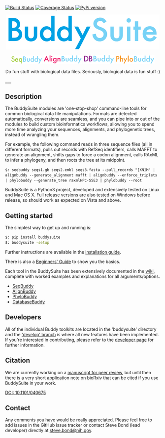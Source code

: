 [![Build Status](https://travis-ci.org/biologyguy/BuddySuite.svg?branch=master)](https://travis-ci.org/biologyguy/BuddySuite)
[![Coverage Status](https://img.shields.io/coveralls/biologyguy/BuddySuite/master.svg)](https://coveralls.io/github/biologyguy/BuddySuite?branch=master)
[![PyPi version](https://img.shields.io/pypi/v/buddysuite.svg)](https://pypi.python.org/pypi/buddysuite)
<p align="center"><a href="https://github.com/biologyguy/BuddySuite/wiki">
<img src="https://raw.githubusercontent.com/biologyguy/BuddySuite/master/buddysuite/images/BuddySuite-logo.gif" /></a></p>
<p align="center">
<a href="https://github.com/biologyguy/BuddySuite/wiki/SeqBuddy"><img src="https://raw.githubusercontent.com/biologyguy/BuddySuite/master/buddysuite/images/SeqBuddy-logo.gif" width=20%/></a>
<a href="https://github.com/biologyguy/BuddySuite/wiki/AlignBuddy"><img src="https://raw.githubusercontent.com/biologyguy/BuddySuite/master/buddysuite/images/AlignBuddy-logo.gif" width=25%/></a>
<a href="https://github.com/biologyguy/BuddySuite/wiki/DatabaseBuddy"><img src="https://raw.githubusercontent.com/biologyguy/BuddySuite/master/buddysuite/images/DBBuddy-logo.gif" width=20%/></a>
<a href="https://github.com/biologyguy/BuddySuite/wiki/PhyloBuddy"><img src="https://raw.githubusercontent.com/biologyguy/BuddySuite/master/buddysuite/images/PhyloBuddy-logo.gif" width=25%/></a>
</p>
<p align="center">Do fun stuff with biological data files. Seriously, biological data is fun stuff :)</p>
___

## Description
The BuddySuite modules are 'one-stop-shop' command-line tools for common biological data file
 manipulations. Formats are detected automatically, conversions are seamless, and you can pipe into
 or out of the modules to build custom bioinformatics workflows, allowing you to spend more time analyzing 
 your sequences, alignments, and phylogenetic trees, instead of wrangling them.

For example, the following command reads in three sequence files (all in different formats), pulls out records with RefSeq identifiers,
 calls MAFFT to generate an alignment, shifts gaps to force a codon alignment, calls RAxML to infer a phylogeny, and then roots
 the tree at its midpoint.
 
`$: ﻿seqbuddy seqs1.gb seqs2.embl seqs3.fasta --pull_records "[XN]M" | alignbuddy --generate_alignment mafft | alignbuddy --enforce_triplets | phylobuddy --generate_tree raxmlHPC-SSE3 | phylobuddy --root`

BuddySuite is a Python3 project, developed and extensively tested on Linux and Mac OS X. Full release versions
 are also tested on Windows before release, so should work as expected on Vista and above.

## Getting started
The simplest way to get up and running is:

```bash
$: pip install buddysuite 
$: buddysuite -setup
```

Further instructions are available in the [installation guide](https://github.com/biologyguy/BuddySuite/wiki/Installation-Guide).

There is also a [Beginners' Guide](https://github.com/biologyguy/BuddySuite/wiki/Beginners-Guide) to show you the basics.

Each tool in the BuddySuite has been extensively documented in the [wiki](https://github.com/biologyguy/BuddySuite/wiki),
 complete with worked examples and explanations for all arguments/options.
 
* [SeqBuddy](https://github.com/biologyguy/BuddySuite/wiki/SeqBuddy) 
* [AlignBuddy](https://github.com/biologyguy/BuddySuite/wiki/AlignBuddy)
* [PhyloBuddy](https://github.com/biologyguy/BuddySuite/wiki/PhyloBuddy)
* [DatabaseBuddy](https://github.com/biologyguy/BuddySuite/wiki/DatabaseBuddy)

## Developers
All of the individual Buddy toolkits are located in the 'buddysuite' directory and the 
 ['develop' branch](https://github.com/biologyguy/BuddySuite/tree/develop) is where all new features have been
 implemented. If you're interested in contributing, please refer to the
 [developer page](https://github.com/biologyguy/BuddySuite/wiki/Developers) for further information.

## Citation
We are currently working on a [manuscript for peer review](https://github.com/biologyguy/BuddySuite/blob/develop/manuscript/MBE/compile_dir/MBE_article.pdf), but until then
 there is a very short application note on bioRxiv that can be cited if you use BuddySuite in your work.

[DOI: 10.1101/040675](http://dx.doi.org/10.1101/040675)

## Contact
Any comments you have would be really appreciated. Please feel free to add issues in the GitHub issue tracker or
 contact Steve Bond (lead developer) directly at [steve.bond@nih.gov](mailto:steve.bond@nih.gov).
